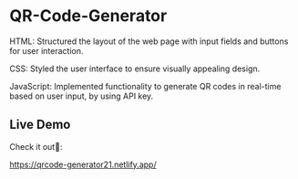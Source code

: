 # QR-Code-Generator

HTML: Structured the layout of the web page with input fields and buttons for user interaction.

CSS: Styled the user interface to ensure visually appealing design.

JavaScript: Implemented functionality to generate QR codes in real-time based on user input, by using API key.



## Live Demo
Check it out🚀:

https://qrcode-generator21.netlify.app/
